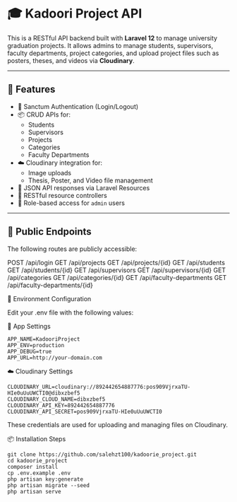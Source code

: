 # 🎓 Kadoori Project API

This is a RESTful API backend built with **Laravel 12** to manage university graduation projects. It allows admins to manage students, supervisors, faculty departments, project categories, and upload project files such as posters, theses, and videos via **Cloudinary**.

---

## 🚀 Features

- 🔐 Sanctum Authentication (Login/Logout)
- 📦 CRUD APIs for:
  - Students
  - Supervisors
  - Projects
  - Categories
  - Faculty Departments
- ☁️ Cloudinary integration for:
  - Image uploads
  - Thesis, Poster, and Video file management
- 📘 JSON API responses via Laravel Resources
- 🧩 RESTful resource controllers
- 👮 Role-based access for `admin` users

---

## 🔐 Public Endpoints

The following routes are publicly accessible:

POST /api/login
GET /api/projects
GET /api/projects/{id} 
GET /api/students 
GET /api/students/{id} 
GET /api/supervisors 
GET /api/supervisors/{id} 
GET /api/categories 
GET /api/categories/{id} 
GET /api/faculty-departments 
GET /api/faculty-departments/{id}


📁 Environment Configuration

Edit your .env file with the following values:

🔧 App Settings

```env
APP_NAME=KadooriProject
APP_ENV=production
APP_DEBUG=true
APP_URL=http://your-domain.com
```

☁️ Cloudinary Settings

```env
CLOUDINARY_URL=cloudinary://892442654887776:pos909VjrxaTU-HIe0uUuUWCTI0@dibxzbef5
CLOUDINARY_CLOUD_NAME=dibxzbef5
CLOUDINARY_API_KEY=892442654887776
CLOUDINARY_API_SECRET=pos909VjrxaTU-HIe0uUuUWCTI0
```
These credentials are used for uploading and managing files on Cloudinary.



📦 Installation Steps

```env
git clone https://github.com/salehzt100/kadoorie_project.git
cd kadoorie_project
composer install
cp .env.example .env
php artisan key:generate
php artisan migrate --seed
php artisan serve
```
